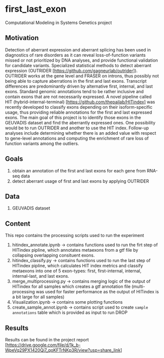 # first_last_exon
Computational Modeling in Systems Genetics project
## Motivation
Detection of aberrant expression and aberrant splicing has been used in diagnostics of rare disorders as it can reveal loss-of-function variants missed or not prioritized by DNA analyses, and provide functional validation for candidate variants. Specialized statistical methods to detect aberrant expression (OUTRIDER [https://github.com/gagneurlab/outrider]). OUTRIDER works at the gene level and FRASER on introns, thus possibly not being able to capture aberrations in the first and last exons. Transcript differences are predominantly driven by alternative first, internal, and last exons. Standard genomic annotations tend to be rather inclusive and contain exons that are not necessarily expressed. A novel pipeline called HIT (hybrid-internal-terminal) [https://github.com/thepailab/HITindex] was recently developed to classify exons depending on their isoform-specific usage, thus providing reliable annotations for the first and last expressed exons. The main goal of this project is to identify those exons in the GEUVADIS dataset and find the aberrantly expressed ones. One possibility would be to run OUTRIDER and another to use the HIT index. Follow-up analyses include determining whether there is an added value with respect to gene-level annotations and computing the enrichment of rare loss of function variants among the outliers.

## Goals
1. obtain an annotation of the first and last exons for each gene from RNA-seq data
2. detect aberrant usage of first and last exons by applying OUTRIDER

## Data
1. GEUVADIS dataset

## Content
This repo contains the processing scripts used to run the experiment
1. hitindex_annotate.ipynb -> contains functions used to run the firt step of HITindex pipline, which annotates metaexons from a gtf file by collapsing overlapping consituent exons.
2. hitindex_classify.py -> contains functions used to run the last step of HITindex pipline, which calculates HIT index metrics and classify metaexons into one of 5 exon-types: first, first-internal, internal, internal-last, and last exons.
3. merge_multiprocessing.py -> contains merging logic of the output of HITindex for all samples which creates a gtf annotation file (multi-processing was used for faster performance as the output of HITindex is a bit large for all samples)
4. Visualization.ipynb -> contains some plotting functions
5. create_sample_annot.ipynb -> contains script used to create `sample annotations` table which is provided as input to run DROP

## Results
Results can be found in the project report [https://drive.google.com/file/d/1k_b-WpeVq29PX1420Qi7_qoKFTrNKp3R/view?usp=share_link]

